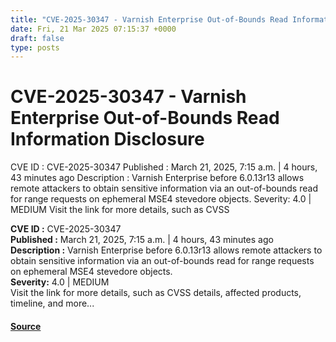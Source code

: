 ```yaml
---
title: "CVE-2025-30347 - Varnish Enterprise Out-of-Bounds Read Information Disclosure"
date: Fri, 21 Mar 2025 07:15:37 +0000
draft: false
type: posts
---
```

# CVE-2025-30347 - Varnish Enterprise Out-of-Bounds Read Information Disclosure





 CVE ID : CVE-2025-30347 Published : March 21, 2025, 7:15 a.m. | 4 hours, 43 minutes ago Description : Varnish Enterprise before 6.0.13r13 allows remote attackers to obtain sensitive information via an out-of-bounds read for range requests on ephemeral MSE4 stevedore objects. Severity: 4.0 | MEDIUM Visit the link for more details, such as CVSS

**CVE ID :** CVE-2025-30347  
**Published :** March 21, 2025, 7:15 a.m. | 4 hours, 43 minutes ago  
**Description :** Varnish Enterprise before 6.0.13r13 allows remote attackers to obtain sensitive information via an out-of-bounds read for range requests on ephemeral MSE4 stevedore objects.  
**Severity:** 4.0 | MEDIUM  
Visit the link for more details, such as CVSS details, affected products, timeline, and more...

#### [Source](https://cvefeed.io/vuln/detail/CVE-2025-30347)

